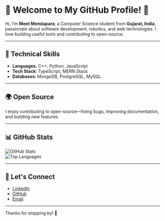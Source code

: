 # 🌟 Welcome to My GitHub Profile! 🌟

Hi, I’m **Meet Mendapara**, a Computer Science student from **Gujarat, India**, passionate about software development, robotics, and web technologies. I love building useful tools and contributing to open-source.

---

## 🚀 Technical Skills

- **Languages**: C++, Python, JavaScript  
- **Tech Stack**: TypeScript, MERN Stack  
- **Databases**: MongoDB, PostgreSQL, MySQL

---

## 🌍 Open Source

I enjoy contributing to open-source—fixing bugs, improving documentation, and building new features.

---

## 📊 GitHub Stats

![GitHub Stats](https://github-readme-stats.vercel.app/api?username=Meetmendapara09&show_icons=true&hide_title=true&count_private=true&hide_border=true&theme=radical)  
![Top Languages](https://github-readme-stats.vercel.app/api/top-langs/?username=Meetmendapara09&layout=compact&hide_title=true&hide_border=true&theme=radical)

---

## 🤝 Let's Connect

- [LinkedIn](https://linkedin.com/in/meet-mendapara)  
- [GitHub](https://github.com/Meetmendapara09)  
- [Email](mailto:meetmendapara09@gmail.com)

---

Thanks for stopping by! 🚀
